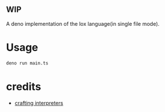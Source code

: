 ## WIP

A deno implementation of the lox language(in single file mode).

# Usage
```bash
deno run main.ts
```

# credits
- [crafting interpreters](https://craftinginterpreters.com/scanning.html#string-literals)
